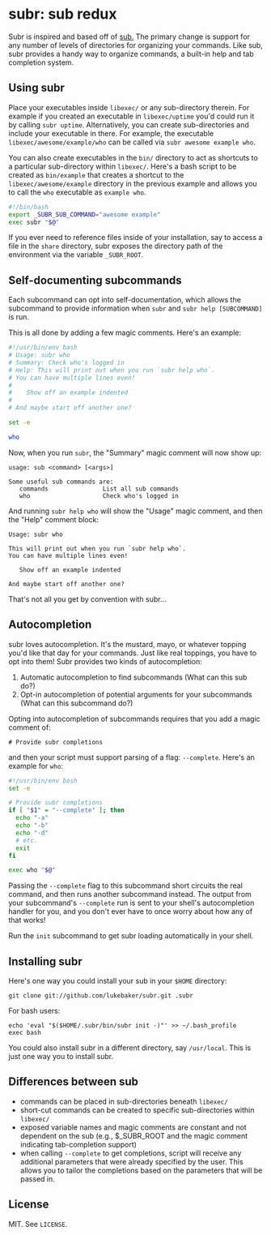 # subr: sub redux

Subr is inspired and based off of [sub.](https://github.com/37signals/sub) The primary change is support for any number of levels of directories for organizing your commands. Like sub, subr provides a handy way to organize commands, a built-in help and tab completion system.

## Using subr

Place your executables inside `libexec/` or any sub-directory therein. For example if you created an executable in `libexec/uptime` you'd could run it by calling `subr uptime`. Alternatively, you can create sub-directories and include your executable in there. For example, the executable `libexec/awesome/example/who` can be called via `subr awesome example who`.

You can also create executables in the `bin/` directory to act as shortcuts to a particular sub-directory within `libexec/`. Here's a bash script to be created as `bin/example` that creates a shortcut to the `libexec/awesome/example` directory in the previous example and allows you to call the `who` executable as `example who`.

``` bash
#!/bin/bash
export _SUBR_SUB_COMMAND="awesome example"
exec subr "$@"
```

If you ever need to reference files inside of your installation, say to access a file in the `share` directory, subr exposes the directory path of the environment via the variable `_SUBR_ROOT`.

## Self-documenting subcommands

Each subcommand can opt into self-documentation, which allows the subcommand to provide information when `subr` and `subr help [SUBCOMMAND]` is run.

This is all done by adding a few magic comments. Here's an example:

``` bash
#!/usr/bin/env bash
# Usage: subr who
# Summary: Check who's logged in
# Help: This will print out when you run `subr help who`.
# You can have multiple lines even!
#
#    Show off an example indented
#
# And maybe start off another one?

set -e

who
```

Now, when you run `subr`, the "Summary" magic comment will now show up:

    usage: sub <command> [<args>]

    Some useful sub commands are:
       commands               List all sub commands
       who                    Check who's logged in

And running `subr help who` will show the "Usage" magic comment, and then the "Help" comment block:

    Usage: subr who

    This will print out when you run `subr help who`.
    You can have multiple lines even!

       Show off an example indented

    And maybe start off another one?

That's not all you get by convention with subr...

## Autocompletion

subr loves autocompletion. It's the mustard, mayo, or whatever topping you'd like that day for your commands. Just like real toppings, you have to opt into them! Subr provides two kinds of autocompletion:

1. Automatic autocompletion to find subcommands (What can this sub do?)
2. Opt-in autocompletion of potential arguments for your subcommands (What can this subcommand do?)

Opting into autocompletion of subcommands requires that you add a magic comment of:

    # Provide subr completions

and then your script must support parsing of a flag: `--complete`. Here's an example for `who`:

``` bash
#!/usr/bin/env bash
set -e

# Provide subr completions
if [ "$1" = "--complete" ]; then
  echo "-a"
  echo "-b"
  echo "-d"
  # etc.
  exit
fi

exec who "$@"
```

Passing the `--complete` flag to this subcommand short circuits the real command, and then runs another subcommand instead. The output from your subcommand's `--complete` run is sent to your shell's autocompletion handler for you, and you don't ever have to once worry about how any of that works!

Run the `init` subcommand to get subr loading automatically in your shell.

## Installing subr

Here's one way you could install your sub in your `$HOME` directory:

    git clone git://github.com/lukebaker/subr.git .subr

For bash users:

    echo 'eval "$($HOME/.subr/bin/subr init -)"' >> ~/.bash_profile
    exec bash

You could also install subr in a different directory, say `/usr/local`. This is just one way you to install subr.

## Differences between sub

 * commands can be placed in sub-directories beneath `libexec/`
 * short-cut commands can be created to specific sub-directories within `libexec/`
 * exposed variable names and magic comments are constant and not dependent on the sub (e.g., $_SUBR_ROOT and the magic comment indicating tab-completion support)
 * when calling `--complete` to get completions, script will receive any additional parameters that were already specified by the user. This allows you to tailor the completions based on the parameters that will be passed in.

## License

MIT. See `LICENSE`.